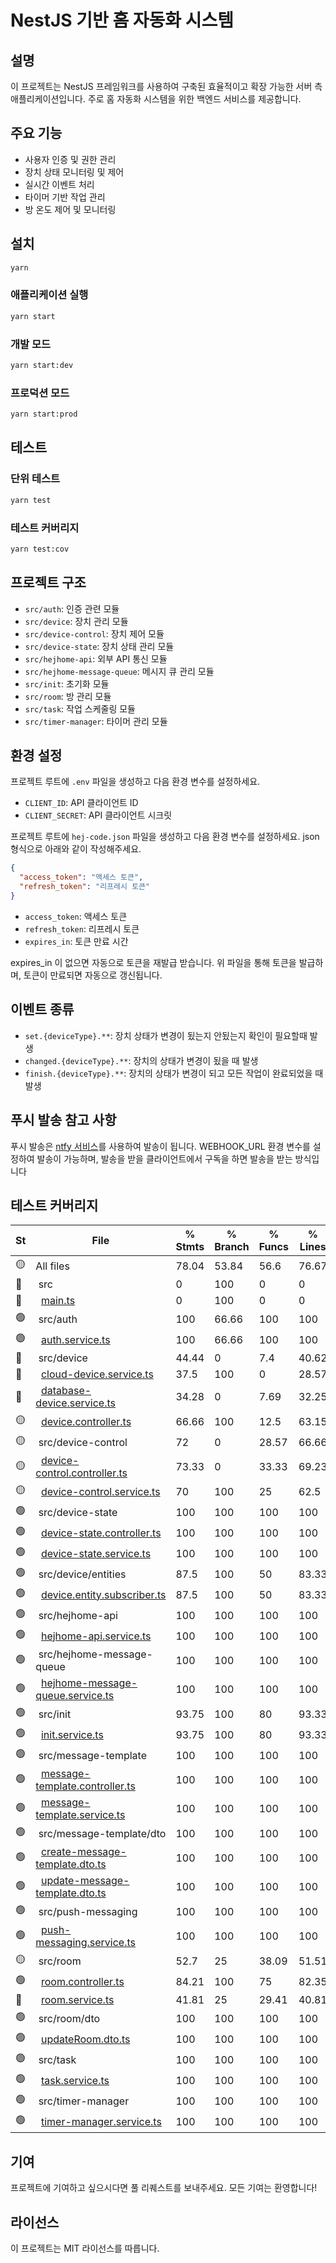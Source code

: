 # NestJS 기반 홈 자동화 시스템

## 설명

이 프로젝트는 NestJS 프레임워크를 사용하여 구축된 효율적이고 확장 가능한 서버 측 애플리케이션입니다. 주로 홈 자동화 시스템을 위한 백엔드 서비스를 제공합니다.

## 주요 기능

- 사용자 인증 및 권한 관리
- 장치 상태 모니터링 및 제어
- 실시간 이벤트 처리
- 타이머 기반 작업 관리
- 방 온도 제어 및 모니터링

## 설치

```bash
yarn
```

### 애플리케이션 실행

```bash
yarn start
```

### 개발 모드

```bash
yarn start:dev
```

### 프로덕션 모드

```bash
yarn start:prod
```

## 테스트

### 단위 테스트

```bash
yarn test
```

### 테스트 커버리지

```bash
yarn test:cov
```

## 프로젝트 구조

- `src/auth`: 인증 관련 모듈
- `src/device`: 장치 관리 모듈
- `src/device-control`: 장치 제어 모듈
- `src/device-state`: 장치 상태 관리 모듈
- `src/hejhome-api`: 외부 API 통신 모듈
- `src/hejhome-message-queue`: 메시지 큐 관리 모듈
- `src/init`: 초기화 모듈
- `src/room`: 방 관리 모듈
- `src/task`: 작업 스케줄링 모듈
- `src/timer-manager`: 타이머 관리 모듈

## 환경 설정

프로젝트 루트에 `.env` 파일을 생성하고 다음 환경 변수를 설정하세요.

- `CLIENT_ID`: API 클라이언트 ID
- `CLIENT_SECRET`: API 클라이언트 시크릿

프로젝트 루트에 `hej-code.json` 파일을 생성하고 다음 환경 변수를 설정하세요.
json 형식으로 아래와 같이 작성해주세요.

```json
{
  "access_token": "액세스 토큰",
  "refresh_token": "리프레시 토큰"
}
```

- `access_token`: 액세스 토큰
- `refresh_token`: 리프레시 토큰
- `expires_in`: 토큰 만료 시간

expires_in 이 없으면 자동으로 토큰을 재발급 받습니다.
위 파일을 통해 토큰을 발급하며, 토큰이 만료되면 자동으로 갱신됩니다.

## 이벤트 종류

- `set.{deviceType}.**`: 장치 상태가 변경이 됬는지 안됬는지 확인이 필요할때 발생
- `changed.{deviceType}.**`: 장치의 상태가 변경이 됬을 때 발생
- `finish.{deviceType}.**`: 장치의 상태가 변경이 되고 모든 작업이 완료되었을 때 발생

## 푸시 발송 참고 사항

푸시 발송은 [ntfy 서비스](https://ntfy.sh/)를 사용하여 발송이 됩니다.
WEBHOOK_URL 환경 변수를 설정하여 발송이 가능하며, 발송을 받을 클라이언트에서 구독을 하면 발송을 받는 방식입니다

## 테스트 커버리지

<!-- coverage.md -->
St|File                               | % Stmts | % Branch | % Funcs | % Lines | Uncovered Line #s    
--|-----------------------------------|---------|----------|---------|---------|----------------------
🟡|All files                          |   78.04 |    53.84 |    56.6 |   76.67 |                      
🔴|&nbsp;src|       0 |      100 |       0 |       0 |                      
🔴|&nbsp;&nbsp;[main.ts](https://github.com/sungmun/local-automation-system-nestjs/blob/6e2bd7d7d268eb61d48094c332a24c33a965add9/src/main.ts)|       0 |      100 |       0 |       0 |[1-11](https://github.com/sungmun/local-automation-system-nestjs/blob/6e2bd7d7d268eb61d48094c332a24c33a965add9/src/main.ts#L1-L11)
🟢|&nbsp;src/auth|     100 |    66.66 |     100 |     100 |                      
🟢|&nbsp;&nbsp;[auth.service.ts](https://github.com/sungmun/local-automation-system-nestjs/blob/6e2bd7d7d268eb61d48094c332a24c33a965add9/src/auth/auth.service.ts)|     100 |    66.66 |     100 |     100 |[23](https://github.com/sungmun/local-automation-system-nestjs/blob/6e2bd7d7d268eb61d48094c332a24c33a965add9/src/auth/auth.service.ts#L23)
🔴|&nbsp;src/device|   44.44 |        0 |     7.4 |   40.62 |                      
🔴|&nbsp;&nbsp;[cloud-device.service.ts](https://github.com/sungmun/local-automation-system-nestjs/blob/6e2bd7d7d268eb61d48094c332a24c33a965add9/src/device/cloud-device.service.ts)|    37.5 |      100 |       0 |   28.57 |[12-41](https://github.com/sungmun/local-automation-system-nestjs/blob/6e2bd7d7d268eb61d48094c332a24c33a965add9/src/device/cloud-device.service.ts#L12-L41)
🔴|&nbsp;&nbsp;[database-device.service.ts](https://github.com/sungmun/local-automation-system-nestjs/blob/6e2bd7d7d268eb61d48094c332a24c33a965add9/src/device/database-device.service.ts)|   34.28 |        0 |    7.69 |   32.25 |[26-102](https://github.com/sungmun/local-automation-system-nestjs/blob/6e2bd7d7d268eb61d48094c332a24c33a965add9/src/device/database-device.service.ts#L26-L102)
🟡|&nbsp;&nbsp;[device.controller.ts](https://github.com/sungmun/local-automation-system-nestjs/blob/6e2bd7d7d268eb61d48094c332a24c33a965add9/src/device/device.controller.ts)|   66.66 |      100 |    12.5 |   63.15 |[12](https://github.com/sungmun/local-automation-system-nestjs/blob/6e2bd7d7d268eb61d48094c332a24c33a965add9/src/device/device.controller.ts#L12),[16](https://github.com/sungmun/local-automation-system-nestjs/blob/6e2bd7d7d268eb61d48094c332a24c33a965add9/src/device/device.controller.ts#L16),[20](https://github.com/sungmun/local-automation-system-nestjs/blob/6e2bd7d7d268eb61d48094c332a24c33a965add9/src/device/device.controller.ts#L20),[28](https://github.com/sungmun/local-automation-system-nestjs/blob/6e2bd7d7d268eb61d48094c332a24c33a965add9/src/device/device.controller.ts#L28),[36](https://github.com/sungmun/local-automation-system-nestjs/blob/6e2bd7d7d268eb61d48094c332a24c33a965add9/src/device/device.controller.ts#L36),[44](https://github.com/sungmun/local-automation-system-nestjs/blob/6e2bd7d7d268eb61d48094c332a24c33a965add9/src/device/device.controller.ts#L44),[49](https://github.com/sungmun/local-automation-system-nestjs/blob/6e2bd7d7d268eb61d48094c332a24c33a965add9/src/device/device.controller.ts#L49)
🟡|&nbsp;src/device-control|      72 |        0 |   28.57 |   66.66 |                      
🟡|&nbsp;&nbsp;[device-control.controller.ts](https://github.com/sungmun/local-automation-system-nestjs/blob/6e2bd7d7d268eb61d48094c332a24c33a965add9/src/device-control/device-control.controller.ts)|   73.33 |        0 |   33.33 |   69.23 |[18-25](https://github.com/sungmun/local-automation-system-nestjs/blob/6e2bd7d7d268eb61d48094c332a24c33a965add9/src/device-control/device-control.controller.ts#L18-L25)
🟡|&nbsp;&nbsp;[device-control.service.ts](https://github.com/sungmun/local-automation-system-nestjs/blob/6e2bd7d7d268eb61d48094c332a24c33a965add9/src/device-control/device-control.service.ts)|      70 |      100 |      25 |    62.5 |[12-25](https://github.com/sungmun/local-automation-system-nestjs/blob/6e2bd7d7d268eb61d48094c332a24c33a965add9/src/device-control/device-control.service.ts#L12-L25)
🟢|&nbsp;src/device-state|     100 |      100 |     100 |     100 |                      
🟢|&nbsp;&nbsp;[device-state.controller.ts](https://github.com/sungmun/local-automation-system-nestjs/blob/6e2bd7d7d268eb61d48094c332a24c33a965add9/src/device-state/device-state.controller.ts)|     100 |      100 |     100 |     100 |
🟢|&nbsp;&nbsp;[device-state.service.ts](https://github.com/sungmun/local-automation-system-nestjs/blob/6e2bd7d7d268eb61d48094c332a24c33a965add9/src/device-state/device-state.service.ts)|     100 |      100 |     100 |     100 |
🟢|&nbsp;src/device/entities|    87.5 |      100 |      50 |   83.33 |                      
🟢|&nbsp;&nbsp;[device.entity.subscriber.ts](https://github.com/sungmun/local-automation-system-nestjs/blob/6e2bd7d7d268eb61d48094c332a24c33a965add9/src/device/entities/device.entity.subscriber.ts)|    87.5 |      100 |      50 |   83.33 |[12](https://github.com/sungmun/local-automation-system-nestjs/blob/6e2bd7d7d268eb61d48094c332a24c33a965add9/src/device/entities/device.entity.subscriber.ts#L12)
🟢|&nbsp;src/hejhome-api|     100 |      100 |     100 |     100 |                      
🟢|&nbsp;&nbsp;[hejhome-api.service.ts](https://github.com/sungmun/local-automation-system-nestjs/blob/6e2bd7d7d268eb61d48094c332a24c33a965add9/src/hejhome-api/hejhome-api.service.ts)|     100 |      100 |     100 |     100 |
🟢|&nbsp;src/hejhome-message-queue|     100 |      100 |     100 |     100 |                      
🟢|&nbsp;&nbsp;[hejhome-message-queue.service.ts](https://github.com/sungmun/local-automation-system-nestjs/blob/6e2bd7d7d268eb61d48094c332a24c33a965add9/src/hejhome-message-queue/hejhome-message-queue.service.ts)|     100 |      100 |     100 |     100 |
🟢|&nbsp;src/init|   93.75 |      100 |      80 |   93.33 |                      
🟢|&nbsp;&nbsp;[init.service.ts](https://github.com/sungmun/local-automation-system-nestjs/blob/6e2bd7d7d268eb61d48094c332a24c33a965add9/src/init/init.service.ts)|   93.75 |      100 |      80 |   93.33 |[25](https://github.com/sungmun/local-automation-system-nestjs/blob/6e2bd7d7d268eb61d48094c332a24c33a965add9/src/init/init.service.ts#L25),[50](https://github.com/sungmun/local-automation-system-nestjs/blob/6e2bd7d7d268eb61d48094c332a24c33a965add9/src/init/init.service.ts#L50)
🟢|&nbsp;src/message-template|     100 |      100 |     100 |     100 |                      
🟢|&nbsp;&nbsp;[message-template.controller.ts](https://github.com/sungmun/local-automation-system-nestjs/blob/6e2bd7d7d268eb61d48094c332a24c33a965add9/src/message-template/message-template.controller.ts)|     100 |      100 |     100 |     100 |
🟢|&nbsp;&nbsp;[message-template.service.ts](https://github.com/sungmun/local-automation-system-nestjs/blob/6e2bd7d7d268eb61d48094c332a24c33a965add9/src/message-template/message-template.service.ts)|     100 |      100 |     100 |     100 |
🟢|&nbsp;src/message-template/dto|     100 |      100 |     100 |     100 |                      
🟢|&nbsp;&nbsp;[create-message-template.dto.ts](https://github.com/sungmun/local-automation-system-nestjs/blob/6e2bd7d7d268eb61d48094c332a24c33a965add9/src/message-template/dto/create-message-template.dto.ts)|     100 |      100 |     100 |     100 |
🟢|&nbsp;&nbsp;[update-message-template.dto.ts](https://github.com/sungmun/local-automation-system-nestjs/blob/6e2bd7d7d268eb61d48094c332a24c33a965add9/src/message-template/dto/update-message-template.dto.ts)|     100 |      100 |     100 |     100 |
🟢|&nbsp;src/push-messaging|     100 |      100 |     100 |     100 |                      
🟢|&nbsp;&nbsp;[push-messaging.service.ts](https://github.com/sungmun/local-automation-system-nestjs/blob/6e2bd7d7d268eb61d48094c332a24c33a965add9/src/push-messaging/push-messaging.service.ts)|     100 |      100 |     100 |     100 |
🟡|&nbsp;src/room|    52.7 |       25 |   38.09 |   51.51 |                      
🟢|&nbsp;&nbsp;[room.controller.ts](https://github.com/sungmun/local-automation-system-nestjs/blob/6e2bd7d7d268eb61d48094c332a24c33a965add9/src/room/room.controller.ts)|   84.21 |      100 |      75 |   82.35 |[14-16](https://github.com/sungmun/local-automation-system-nestjs/blob/6e2bd7d7d268eb61d48094c332a24c33a965add9/src/room/room.controller.ts#L14-L16)
🔴|&nbsp;&nbsp;[room.service.ts](https://github.com/sungmun/local-automation-system-nestjs/blob/6e2bd7d7d268eb61d48094c332a24c33a965add9/src/room/room.service.ts)|   41.81 |       25 |   29.41 |   40.81 |[32](https://github.com/sungmun/local-automation-system-nestjs/blob/6e2bd7d7d268eb61d48094c332a24c33a965add9/src/room/room.service.ts#L32),[43-62](https://github.com/sungmun/local-automation-system-nestjs/blob/6e2bd7d7d268eb61d48094c332a24c33a965add9/src/room/room.service.ts#L43-L62),[70-123](https://github.com/sungmun/local-automation-system-nestjs/blob/6e2bd7d7d268eb61d48094c332a24c33a965add9/src/room/room.service.ts#L70-L123)
🟢|&nbsp;src/room/dto|     100 |      100 |     100 |     100 |                      
🟢|&nbsp;&nbsp;[updateRoom.dto.ts](https://github.com/sungmun/local-automation-system-nestjs/blob/6e2bd7d7d268eb61d48094c332a24c33a965add9/src/room/dto/updateRoom.dto.ts)|     100 |      100 |     100 |     100 |
🟢|&nbsp;src/task|     100 |      100 |     100 |     100 |                      
🟢|&nbsp;&nbsp;[task.service.ts](https://github.com/sungmun/local-automation-system-nestjs/blob/6e2bd7d7d268eb61d48094c332a24c33a965add9/src/task/task.service.ts)|     100 |      100 |     100 |     100 |
🟢|&nbsp;src/timer-manager|     100 |      100 |     100 |     100 |                      
🟢|&nbsp;&nbsp;[timer-manager.service.ts](https://github.com/sungmun/local-automation-system-nestjs/blob/6e2bd7d7d268eb61d48094c332a24c33a965add9/src/timer-manager/timer-manager.service.ts)|     100 |      100 |     100 |     100 |

## 기여

프로젝트에 기여하고 싶으시다면 풀 리퀘스트를 보내주세요. 모든 기여는 환영합니다!

## 라이선스

이 프로젝트는 MIT 라이선스를 따릅니다.
